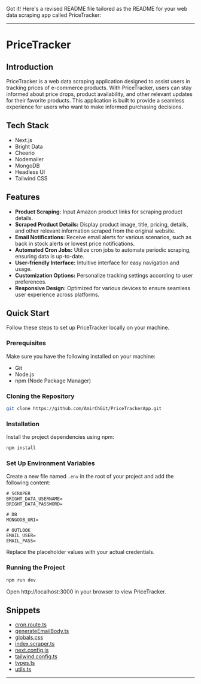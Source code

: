 Got it! Here's a revised README file tailored as the README for your web data scraping app called PriceTracker:

---

# PriceTracker

## Introduction
PriceTracker is a web data scraping application designed to assist users in tracking prices of e-commerce products. With PriceTracker, users can stay informed about price drops, product availability, and other relevant updates for their favorite products. This application is built to provide a seamless experience for users who want to make informed purchasing decisions.

## Tech Stack
- Next.js
- Bright Data
- Cheerio
- Nodemailer
- MongoDB
- Headless UI
- Tailwind CSS

## Features
- **Product Scraping:** Input Amazon product links for scraping product details.
- **Scraped Product Details:** Display product image, title, pricing, details, and other relevant information scraped from the original website.
- **Email Notifications:** Receive email alerts for various scenarios, such as back in stock alerts or lowest price notifications.
- **Automated Cron Jobs:** Utilize cron jobs to automate periodic scraping, ensuring data is up-to-date.
- **User-friendly Interface:** Intuitive interface for easy navigation and usage.
- **Customization Options:** Personalize tracking settings according to user preferences.
- **Responsive Design:** Optimized for various devices to ensure seamless user experience across platforms.

## Quick Start
Follow these steps to set up PriceTracker locally on your machine.

### Prerequisites
Make sure you have the following installed on your machine:
- Git
- Node.js
- npm (Node Package Manager)

### Cloning the Repository
```bash
git clone https://github.com/AmirChGit/PriceTrackerApp.git
```

### Installation
Install the project dependencies using npm:
```bash
npm install
```

### Set Up Environment Variables
Create a new file named `.env` in the root of your project and add the following content:
```plaintext
# SCRAPER
BRIGHT_DATA_USERNAME=
BRIGHT_DATA_PASSWORD=

# DB
MONGODB_URI=

# OUTLOOK
EMAIL_USER=
EMAIL_PASS=
```
Replace the placeholder values with your actual credentials.

### Running the Project
```bash
npm run dev
```
Open http://localhost:3000 in your browser to view PriceTracker.

## Snippets
- [cron.route.ts](cron.route.ts)
- [generateEmailBody.ts](generateEmailBody.ts)
- [globals.css](globals.css)
- [index.scraper.ts](index.scraper.ts)
- [next.config.js](next.config.js)
- [tailwind.config.ts](tailwind.config.ts)
- [types.ts](types.ts)
- [utils.ts](utils.ts)

---
